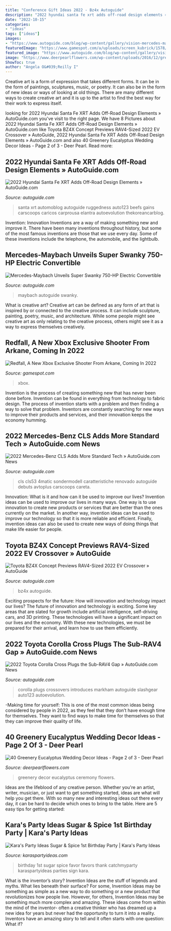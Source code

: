 ```yaml
---
title: "Conference Gift Ideas 2022 - Bz4x Autoguide"
description: "2022 hyundai santa fe xrt adds off-road design elements » autoguide.com"
date: "2022-10-15"
categories:
- "ideas"
tags: ["ideas"]
images:
- "https://www.autoguide.com/blog/wp-content/gallery/vision-mercedes-maybach-6-cabriolet-live-pebble-beach/Mercedes-Maybach-Vision-6-Cabrio-4.jpg"
featuredImage: "https://www.gamespot.com/a/uploads/screen_kubrick/1578/15787979/3843295-9971209956-Team_.jpg"
featured_image: "https://www.autoguide.com/blog/wp-content/gallery/vision-mercedes-maybach-6-cabriolet-live-pebble-beach/Mercedes-Maybach-Vision-6-Cabrio-4.jpg"
image: "https://www.deerpearlflowers.com/wp-content/uploads/2016/12/greenery-accented-wedding-ceremony-chairs-via-Coco-Tran.jpg"
ShowToc: true
author: "Angela O&#039;Reilly I"
---
```



Creative art is a form of expression that takes different forms. It can be in the form of paintings, sculptures, music, or poetry. It can also be in the form of new ideas or ways of looking at old things. There are many different ways to create creative art and it is up to the artist to find the best way for their work to express itself.

	

		
looking for 2022 Hyundai Santa Fe XRT Adds Off-Road Design Elements » AutoGuide.com you've visit to the right page. We have 8 Pictures about 2022 Hyundai Santa Fe XRT Adds Off-Road Design Elements » AutoGuide.com like Toyota BZ4X Concept Previews RAV4-Sized 2022 EV Crossover » AutoGuide, 2022 Hyundai Santa Fe XRT Adds Off-Road Design Elements » AutoGuide.com and also 40 Greenery Eucalyptus Wedding Decor Ideas - Page 2 of 3 - Deer Pearl. Read more:
		
    
## 2022 Hyundai Santa Fe XRT Adds Off-Road Design Elements » AutoGuide.com

<img loading=lazy src="https://www.autoguide.com/blog/wp-content/uploads/2021/08/2022-Hyundai-Santa-Fe-XRT-Featured.jpg" onerror="this.onerror=null;this.src='https://tse1.mm.bing.net/th?id=OIP.XGjgPKH-QdMRdd2jFdymSQHaEi&amp;pid=15.1';" alt="2022 Hyundai Santa Fe XRT Adds Off-Road Design Elements » AutoGuide.com">

_Source: autoguide.com_

>santa xrt automoblog autoguide ruggedness auto123 beefs gains carscoops caricos carprousa elantra autoevolution thekoreancarblog. 

	

Invention: Innovation
Inventions are a way of making something new and improve it. There have been many inventions throughout history, but some of the most famous inventions are those that we use every day. Some of these inventions include the telephone, the automobile, and the lightbulb.

    
## Mercedes-Maybach Unveils Super Swanky 750-HP Electric Convertible

<img loading=lazy src="https://www.autoguide.com/blog/wp-content/gallery/vision-mercedes-maybach-6-cabriolet-live-pebble-beach/Mercedes-Maybach-Vision-6-Cabrio-4.jpg" onerror="this.onerror=null;this.src='https://tse2.mm.bing.net/th?id=OIP.j98mKOujh7MMgXBON9w0OgHaEi&amp;pid=15.1';" alt="Mercedes-Maybach Unveils Super Swanky 750-HP Electric Convertible">

_Source: autoguide.com_

>maybach autoguide swanky. 

	

What is creative art?
Creative art can be defined as any form of art that is inspired by or connected to the creative process. It can include sculpture, painting, poetry, music, and architecture. While some people might see creative art as only relating to the creative process, others might see it as a way to express themselves creatively.

    
## Redfall, A New Xbox Exclusive Shooter From Arkane, Coming In 2022

<img loading=lazy src="https://www.gamespot.com/a/uploads/screen_kubrick/1578/15787979/3843295-9971209956-Team_.jpg" onerror="this.onerror=null;this.src='https://tse1.mm.bing.net/th?id=OIP.X6sK8Ye7e2zSE-_r3WFshgHaEK&amp;pid=15.1';" alt="Redfall, A New Xbox Exclusive Shooter From Arkane, Coming In 2022">

_Source: gamespot.com_

>xbox. 

	

Invention is the process of creating something new that has never been done before. Invention can be found in everything from technology to fabric design. The process of invention starts with a problem and then finding a way to solve that problem. Inventors are constantly searching for new ways to improve their products and services, and their innovation keeps the economy humming.

    
## 2022 Mercedes-Benz CLS Adds More Standard Tech » AutoGuide.com News

<img loading=lazy src="https://www.autoguide.com/blog/wp-content/gallery/2022-mercedes-benz-cls-class-2021-04-06/2022-Mercedes-AMG-CLS-53-28.jpg" onerror="this.onerror=null;this.src='https://tse3.mm.bing.net/th?id=OIP.8d4x1od_Sy5kPjrc8oNb-QHaE8&amp;pid=15.1';" alt="2022 Mercedes-Benz CLS Adds More Standard Tech » AutoGuide.com News">

_Source: autoguide.com_

>cls cls53 4matic sondermodell caratteristiche renovado autoguide debuts avtoplus carscoops careta. 

	

Innovation: What is it and how can it be used to improve our lives?
Invention ideas can be used to improve our lives in many ways. One way is to use innovation to create new products or services that are better than the ones currently on the market. In another way, invention ideas can be used to improve our technology so that it is more reliable and efficient. Finally, invention ideas can also be used to create new ways of doing things that make life easier for people.

    
## Toyota BZ4X Concept Previews RAV4-Sized 2022 EV Crossover » AutoGuide

<img loading=lazy src="https://www.autoguide.com/blog/wp-content/uploads/2021/04/2022-Toyota-BZ4X-Concept-Featured.jpg" onerror="this.onerror=null;this.src='https://tse2.mm.bing.net/th?id=OIP.J5Dd7QGYNJAQKUl8P-8RugHaEi&amp;pid=15.1';" alt="Toyota BZ4X Concept Previews RAV4-Sized 2022 EV Crossover » AutoGuide">

_Source: autoguide.com_

>bz4x autoguide. 

	

Exciting prospects for the future: How will innovation and technology impact our lives?
The future of innovation and technology is exciting. Some key areas that are slated for growth include artificial intelligence, self-driving cars, and 3D printing. These technologies will have a significant impact on our lives and the economy. With these new technologies, we must be prepared for their arrival, and learn how to use them efficiently.

    
## 2022 Toyota Corolla Cross Plugs The Sub-RAV4 Gap » AutoGuide.com News

<img loading=lazy src="https://www.autoguide.com/blog/wp-content/gallery/2022-toyota-corolla-cross-2021-06-01/2022-Toyota-Corolla-Cross-Celestite-15.jpg" onerror="this.onerror=null;this.src='https://tse2.mm.bing.net/th?id=OIP.4Cn9qySMkfMRk2KIsEJNSQHaE8&amp;pid=15.1';" alt="2022 Toyota Corolla Cross Plugs the Sub-RAV4 Gap » AutoGuide.com News">

_Source: autoguide.com_

>corolla plugs crossovers introduces markham autoguide slashgear auto123 autoevolution. 

	

-Making time for yourself: This is one of the most common ideas being considered by people in 2022, as they feel that they don’t have enough time for themselves. They want to find ways to make time for themselves so that they can improve their quality of life.

    
## 40 Greenery Eucalyptus Wedding Decor Ideas - Page 2 Of 3 - Deer Pearl

<img loading=lazy src="https://www.deerpearlflowers.com/wp-content/uploads/2016/12/greenery-accented-wedding-ceremony-chairs-via-Coco-Tran.jpg" onerror="this.onerror=null;this.src='https://tse3.mm.bing.net/th?id=OIP.B8JSdxH71--DKdBgVY14KAHaJ4&amp;pid=15.1';" alt="40 Greenery Eucalyptus Wedding Decor Ideas - Page 2 of 3 - Deer Pearl">

_Source: deerpearlflowers.com_

>greenery decor eucalyptus ceremony flowers. 

	

Ideas are the lifeblood of any creative person. Whether you're an artist, writer, musician, or just want to get something started, ideas are what will help you get there. With so many new and interesting ideas out there every day, it can be hard to decide which ones to bring to the table. Here are 5 easy tips for getting started: 

    
## Kara&#039;s Party Ideas Sugar &amp; Spice 1st Birthday Party | Kara&#039;s Party Ideas

<img loading=lazy src="http://karaspartyideas.com/wp-content/uploads/2016/06/Sugar-Spice-1st-Birthday-Party-via-Karas-Party-Ideas-KarasPartyIdeas.com4_.jpeg" onerror="this.onerror=null;this.src='https://tse3.mm.bing.net/th?id=OIP.VsdR9oKnmUuhfYLItg0n_AHaLI&amp;pid=15.1';" alt="Kara&#039;s Party Ideas Sugar &amp; Spice 1st Birthday Party | Kara&#039;s Party Ideas">

_Source: karaspartyideas.com_

>birthday 1st sugar spice favor favors thank catchmyparty karaspartyideas parties sign kara. 

	

What is the inventor’s story?
Invention Ideas are the stuff of legends and myths. What lies beneath their surface? For some, Invention Ideas may be something as simple as a new way to do something or a new product that revolutionizes how people live. However, for others, Invention Ideas may be something much more complex and amazing. These ideas come from within the mind of the inventor- often a creative thinker who has dreamed up a new idea for years but never had the opportunity to turn it into a reality. Inventors have an amazing story to tell and it often starts with one question: What if?

